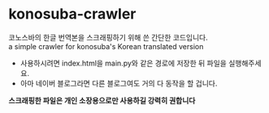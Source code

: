 # konosuba-crawler

코노스바의 한글 번역본을 스크래핑하기 위해 쓴 간단한 코드입니다.  
a simple crawler for konosuba's Korean translated version

- 사용하시려면 index.html을 main.py와 같은 경로에 저장한 뒤 파일을 실행해주세요.
- 아마 네이버 블로그라면 다른 블로그여도 거의 다 동작을 할 겁니다.

**스크래핑한 파일은 개인 소장용으로만 사용하길 강력히 권합니다**
